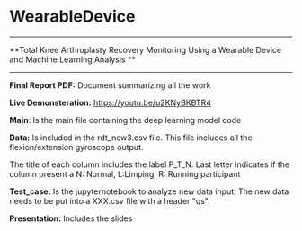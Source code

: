 # WearableDevice
*******************************************************************************************************
**Total Knee Arthroplasty Recovery Monitoring Using a Wearable Device and Machine Learning Analysis  **
*******************************************************************************************************

**Final Report PDF:** Document summarizing all the work

**Live Demonsteration:**
https://youtu.be/u2KNyBKBTR4

**Main**: Is the main file containing the deep learning model code

**Data:** Is included in the rdt_new3.csv file. This file includes all the flexion/extension gyroscope output.

The title of each column includes the label P_T_N. Last letter indicates if the column present a N: Normal, L:Limping, R: Running participant

**Test_case:** Is the jupyternotebook to analyze new data input. The new data needs to be put into a XXX.csv file with a header "qs". 

**Presentation:** Includes the slides

